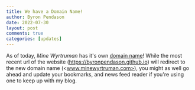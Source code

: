 ```yaml
---
title: We have a Domain Name!
author: Byron Pendason
date: 2022-07-30
layout: post
comments: true
categories: [updates]
---
```


As of today, *Mine Wyrtruman* has it's own [domain name](https://www.minewyrtruman.com/)! While the most recent url of the website (<https://byronpendason.github.io>) will redirect to the new domain name (<www.minewyrtruman.com>), you might as well go ahead and update your bookmarks, and news feed reader if you're using one to keep up with my blog.
